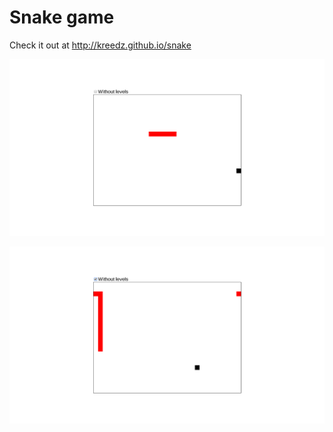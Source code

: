Snake game
=====

Check it out at http://kreedz.github.io/snake<br>

![](https://github.com/kreedz/snake/raw/assets/snake.png "Snake at the beginning of the game")

![](https://github.com/kreedz/snake/raw/assets/snake-through-walls.png "Snake ate some foods, grew up and now moving through the walls")
